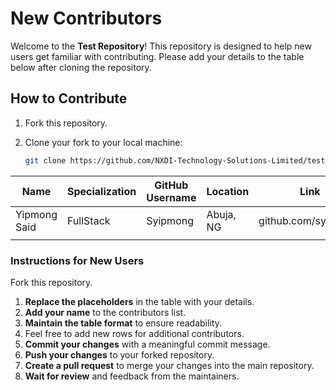 # New Contributors

Welcome to the **Test Repository**! This repository is designed to help new users get familiar with contributing. Please add your details to the table below after cloning the repository.

## How to Contribute

1. Fork this repository.
2. Clone your fork to your local machine:

   ```bash
   git clone https://github.com/NXDI-Technology-Solutions-Limited/test.git
   ```

| Name | Specialization | GitHub Username | Location | Link |
|------|----------------|-----------------|----------|------|
|Yipmong Said | FullStack | Syipmong | Abuja, NG | github.com/syipmong |
|  |  |  |  |  |



### Instructions for New Users

Fork this repository.
1. **Replace the placeholders** in the table with your details.
2. **Add your name** to the contributors list.
2. **Maintain the table format** to ensure readability.
3. Feel free to add new rows for additional contributors.
4. **Commit your changes** with a meaningful commit message.
5. **Push your changes** to your forked repository.
6. **Create a pull request** to merge your changes into the main repository.
7. **Wait for review** and feedback from the maintainers.
